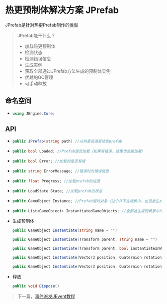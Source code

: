 # 热更预制体解决方案 JPrefab

JPrefab是针对热更Prefab制作的类型

> JPrefab能干什么？
>
> - 加载热更预制体
> - 检测状态
> - 检测错误信息
> - 生成实例
> - 获取全部通过JPrefab方法生成的预制体实例
> - 优越的GC管理
> - 可手动释放

## 命名空间
- ```csharp
  using JEngine.Core;
  ```

## API
- ```csharp
  public JPrefab(string path) //从热更资源里读取prefab
  ```

- ```csharp
  public bool Loaded; //Prefab是否加载（如果有错误，这里也会是加载）
  ```

- ```csharp
  public bool Error; //加载时是否有错
  ```

- ```csharp
  public string ErrorMessage; //错误时的错误信息
  ```

- ```csharp
  public float Progress; //加载prefab的进度
  ```

- ```csharp
  public LoadState State; //加载prefab的状态
  ```

- ```csharp
  public GameObject Instance; //Prefab游戏对象（这个并不在场景中，也没被生成）
  ```

- ```csharp
  public List<GameObject> InstantiatedGameObjects; //全部被生成到场景中的游戏对象
  ```

- 生成预制体
  ```csharp
  public GameObject Instantiate(string name = "")
  ```

  ```csharp
  public GameObject Instantiate(Transform parent, string name = "")
  ```

  ```csharp
  public GameObject Instantiate(Transform parent, bool instantiateInWorldSpace, string name = "")
  ```

  ```csharp
  public GameObject Instantiate(Vector3 position, Quaternion rotation, string name = "")
  ```

  ```csharp
  public GameObject Instantiate(Vector3 position, Quaternion rotation,Transform parent, string name = "")
  ```

- 释放
  ```csharp
  public void Dispose()
  ```


> 下一篇，[事件派发JEvent教程](jevent)
